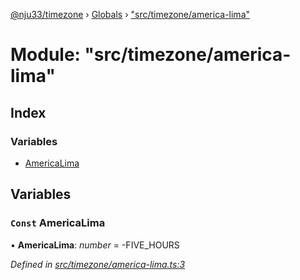 [@nju33/timezone](../README.md) › [Globals](../globals.md) › ["src/timezone/america-lima"](_src_timezone_america_lima_.md)

# Module: "src/timezone/america-lima"

## Index

### Variables

* [AmericaLima](_src_timezone_america_lima_.md#const-americalima)

## Variables

### `Const` AmericaLima

• **AmericaLima**: *number* = -FIVE_HOURS

*Defined in [src/timezone/america-lima.ts:3](https://github.com/nju33/timezone/blob/f7057aa/src/timezone/america-lima.ts#L3)*
